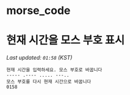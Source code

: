 # morse_code
# 현재 시간을 모스 부호 표시
<!-- MORSE_TIME_START -->
_Last updated: `01:58` (KST)_

```
현재 시간을 입력하세요. 모스 부호로 바꿉니다
----- .---- ..... ---..
모스 부호를 다시 현재 시간으로 바꿉니다
0158
```
<!-- MORSE_TIME_END -->
